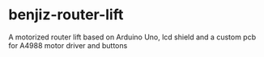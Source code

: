 benjiz-router-lift
==================

A motorized router lift based on Arduino Uno, lcd shield and a custom pcb for A4988 motor driver and buttons
